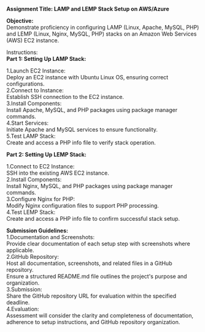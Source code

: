 
**Assignment Title: LAMP and LEMP Stack Setup on AWS/Azure**

**Objective:**  
Demonstrate proficiency in configuring LAMP (Linux, Apache, MySQL, PHP) and LEMP (Linux, Nginx, MySQL, PHP) stacks on an Amazon Web Services (AWS) EC2 instance.

Instructions:  
**Part 1: Setting Up LAMP Stack:**

1.Launch EC2 Instance:  
Deploy an EC2 instance with Ubuntu Linux OS, ensuring correct configurations.  
2.Connect to Instance:  
Establish SSH connection to the EC2 instance.  
3.Install Components:  
Install Apache, MySQL, and PHP packages using package manager commands.  
4.Start Services:  
Initiate Apache and MySQL services to ensure functionality.  
5.Test LAMP Stack:  
Create and access a PHP info file to verify stack operation.

**Part 2: Setting Up LEMP Stack:**

1.Connect to EC2 Instance:  
SSH into the existing AWS EC2 instance.  
2.Install Components:  
Install Nginx, MySQL, and PHP packages using package manager commands.  
3.Configure Nginx for PHP:  
Modify Nginx configuration files to support PHP processing.  
4.Test LEMP Stack:  
Create and access a PHP info file to confirm successful stack setup.

**Submission Guidelines:**  
1.Documentation and Screenshots:  
Provide clear documentation of each setup step with screenshots where applicable.  
2.GitHub Repository:  
Host all documentation, screenshots, and related files in a GitHub repository.  
Ensure a structured README.md file outlines the project's purpose and organization.  
3.Submission:  
Share the GitHub repository URL for evaluation within the specified deadline.  
4.Evaluation:  
Assessment will consider the clarity and completeness of documentation, adherence to setup instructions, and GitHub repository organization.

